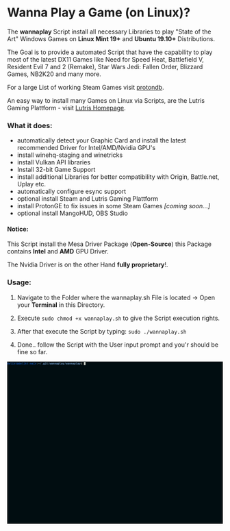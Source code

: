 # Wanna Play a Game (on Linux)?

The **wannaplay** Script install all necessary Libraries to play "State of the Art" Windows Games on **Linux Mint 19+** and **Ubuntu 19.10+** Distributions.

The Goal is to provide a automated Script that have the capability to play most of the latest DX11 Games like Need for Speed Heat, Battlefield V, Resident Evil 7 and 2 (Remake), Star Wars Jedi: Fallen Order, Blizzard Games, NB2K20 and many more.

For a large List of working Steam Games visit [protondb](https://www.protondb.com/).

An easy way to install many Games on Linux via Scripts, are the Lutris Gaming Plattform - visit [Lutris Homepage](https://lutris.net/). 


### What it does:

- automatically detect your Graphic Card and install the latest recommended Driver for Intel/AMD/Nvidia GPU's
- install winehq-staging and winetricks
- install Vulkan API libraries
- Install 32-bit Game Support
- install additional Libraries for better compatibility with Origin, Battle.net, Uplay etc.
- automatically configure esync support
- optional install Steam and Lutris Gaming Plattform 
- install ProtonGE to fix issues in some Steam Games *[coming soon...]*
- optional install MangoHUD, OBS Studio


#### Notice:

This Script install the Mesa Driver Package (**Open-Source**) this Package contains **Intel** and **AMD** GPU Driver.

The Nvidia Driver is on the other Hand **fully proprietary**!.


### Usage:

1) Navigate to the Folder where the wannaplay.sh File is located -> Open your **Terminal** in this Directory.

2) Execute ``sudo chmod +x wannaplay.sh`` to give the Script execution rights.

3) After that execute the Script by typing: ``sudo ./wannaplay.sh``

4) Done.. follow the Script with the User input prompt and you'r should be fine so far.

![Script in Aktion gif here](img/startthescript.gif)
